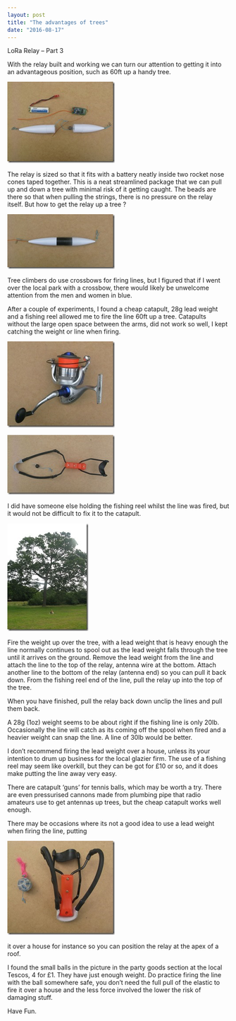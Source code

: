 ```yaml
---
layout: post
title: "The advantages of trees"
date: "2016-08-17"
---
```


LoRa Relay – Part 3

With the relay built and working we can turn our attention to getting it into an advantageous position, such as 60ft up a handy tree.  

![](/images/20_thumb.jpg)

The relay is sized so that it fits with a battery neatly inside two rocket nose cones taped together. This is a neat streamlined package that we can pull up and down a tree with minimal risk of it getting caught. The beads are there so that when pulling the strings, there is no pressure on the relay itself. But how to get the relay up a tree ?

![](/images/21_thumb.jpg)

Tree climbers do use crossbows for firing lines, but I figured that if I went over the local park with a crossbow, there would likely be unwelcome attention from the men and women in blue.

After a couple of experiments, I found a cheap catapult, 28g lead weight and a fishing reel allowed me to fire the line 60ft up a tree. Catapults without the large open space between the arms, did not work so well, I kept catching the weight or line when firing. 

![](/images/23_thumb.jpg)

![](/images/22_thumb.jpg)

I did have someone else holding the fishing reel whilst the line was fired, but it would not be difficult to fix it to the catapult.

![](/images/24_thumb.jpg)

Fire the weight up over the tree, with a lead weight that is heavy enough the line normally continues to spool out as the lead weight falls through the tree until it arrives on the ground. Remove the lead weight from the line and attach the line to the top of the relay, antenna wire at the bottom. Attach another line to the bottom of the relay (antenna end) so you can pull it back down. From the fishing reel end of the line, pull the relay up into the top of the tree.

When you have finished, pull the relay back down unclip the lines and pull them back.

A 28g (1oz) weight seems to be about right if the fishing line is only 20lb. Occasionally the line will catch as its coming off the spool when fired and a heavier weight can snap the line. A line of 30lb would be better.

I don’t recommend firing the lead weight over a house, unless its your intention to drum up business for the local glazier firm. The use of a fishing reel may seem like overkill, but they can be got for £10 or so, and it does make putting the line away very easy.

There are catapult ‘guns’ for tennis balls, which may be worth a try. There are even pressurised cannons made from plumbing pipe that radio amateurs use to get antennas up trees, but the cheap catapult works well enough.

There may be occasions where its not a good idea to use a lead weight when firing the line, putting

![](/images/Catapult-and-Ball_thumb.jpg )

it over a house for instance so you can position the relay at the apex of a roof. 

I found the small balls in the picture in the party goods section at the local Tescos, 4 for £1. They have just enough weight. Do practice firing the line with the ball somewhere safe, you don’t need the full pull of the elastic to fire it over a house and the less force involved the lower the risk of damaging stuff.

Have Fun.
